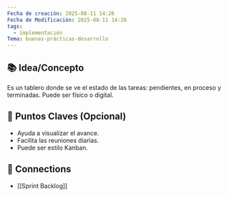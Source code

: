 ```yaml
---
Fecha de creación: 2025-08-11 14:26
Fecha de Modificación: 2025-08-11 14:26
tags:
  - implementación
Tema: buenas-prácticas-desarrollo
---
```



## 📚 Idea/Concepto 
Es un tablero donde se ve el estado de las tareas: pendientes, en proceso y terminadas. Puede ser físico o digital.
## 📌 Puntos Claves (Opcional)
- Ayuda a visualizar el avance.
- Facilita las reuniones diarias.
- Puede ser estilo Kanban.
## 🔗 Connections
- [[Sprint Backlog]]
